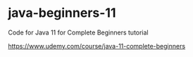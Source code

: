 # java-beginners-11
Code for Java 11 for Complete Beginners tutorial

https://www.udemy.com/course/java-11-complete-beginners


